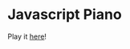 # Javascript Piano


Play it [here](https://giovannibianchinidebarros.github.io/javascript-piano/)!
  
